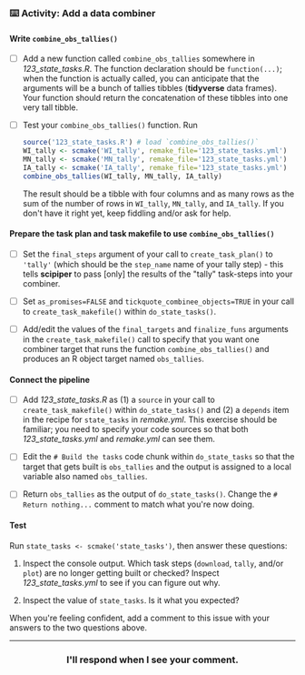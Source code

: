 ### :keyboard: Activity: Add a data combiner

#### Write `combine_obs_tallies()`

- [ ] Add a new function called `combine_obs_tallies` somewhere in *123_state_tasks.R*. The function declaration should be `function(...)`; when the function is actually called, you can anticipate that the arguments will be a bunch of tallies tibbles (**tidyverse** data frames). Your function should return the concatenation of these tibbles into one very tall tibble.

- [ ] Test your `combine_obs_tallies()` function. Run
  ```r
  source('123_state_tasks.R') # load `combine_obs_tallies()`
  WI_tally <- scmake('WI_tally', remake_file='123_state_tasks.yml')
  MN_tally <- scmake('MN_tally', remake_file='123_state_tasks.yml')
  IA_tally <- scmake('IA_tally', remake_file='123_state_tasks.yml')
  combine_obs_tallies(WI_tally, MN_tally, IA_tally)
  ```
  The result should be a tibble with four columns and as many rows as the sum of the number of rows in `WI_tally`, `MN_tally`, and `IA_tally`. If you don't have it right yet, keep fiddling and/or ask for help.

#### Prepare the task plan and task makefile to use `combine_obs_tallies()`

- [ ] Set the `final_steps` argument of your call to `create_task_plan()` to `'tally'` (which should be the `step_name` name of your tally step) - this tells **scipiper** to pass [only] the results of the "tally" task-steps into your combiner.

- [ ] Set `as_promises=FALSE` and `tickquote_combinee_objects=TRUE` in your call to `create_task_makefile()` within `do_state_tasks()`.

- [ ] Add/edit the values of the `final_targets` and `finalize_funs` arguments in the `create_task_makefile()` call to specify that you want one combiner target that runs the function `combine_obs_tallies()` and produces an R object target named `obs_tallies`.

#### Connect the pipeline

- [ ] Add *123_state_tasks.R* as (1) a `source` in your call to `create_task_makefile()` within `do_state_tasks()` and (2) a `depends` item in the recipe for `state_tasks` in *remake.yml*. This exercise should be familiar; you need to specify your code sources so that both *123_state_tasks.yml* and *remake.yml* can see them.

- [ ] Edit the `# Build the tasks` code chunk within `do_state_tasks` so that the target that gets built is `obs_tallies` and the output is assigned to a local variable also named `obs_tallies`.

- [ ] Return `obs_tallies` as the output of `do_state_tasks()`. Change the `# Return nothing...` comment to match what you're now doing.

#### Test

Run `state_tasks <- scmake('state_tasks')`, then answer these questions:

1. Inspect the console output. Which task steps (`download`, `tally`, and/or `plot`) are no longer getting built or checked? Inspect *123_state_tasks.yml* to see if you can figure out why.

2. Inspect the value of `state_tasks`. Is it what you expected?

When you're feeling confident, add a comment to this issue with your answers to the two questions above.

<hr><h3 align="center">I'll respond when I see your comment.</h3>
